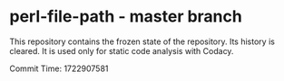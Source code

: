 # perl-file-path - master branch

This repository contains the frozen state of the repository.
Its history is cleared. It is used only for static code
analysis with Codacy.

Commit Time: 1722907581